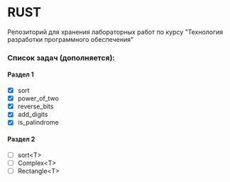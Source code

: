 # RUST

Репозиторий для хранения лабораторных работ по курсу   "Технология разработки программного обеспечения"

### Список задач (дополняется):

#### Раздел 1
- [x] sort
- [x] power\_of\_two
- [x] reverse\_bits
- [x] add\_digits
- [x] is\_palindrome

#### Раздел 2
- [ ] sort\<T\>
- [ ] Complex\<T\>
- [ ] Rectangle\<T\>
